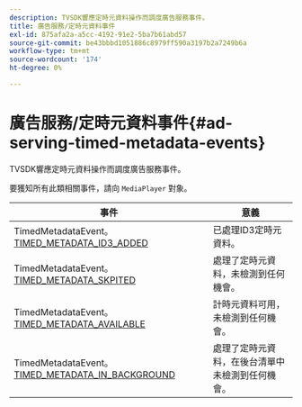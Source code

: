 ```yaml
---
description: TVSDK響應定時元資料操作而調度廣告服務事件。
title: 廣告服務/定時元資料事件
exl-id: 875afa2a-a5cc-4192-91e2-5ba7b61abd57
source-git-commit: be43bbbd1051886c8979ff590a3197b2a7249b6a
workflow-type: tm+mt
source-wordcount: '174'
ht-degree: 0%

---
```


# 廣告服務/定時元資料事件{#ad-serving-timed-metadata-events}

TVSDK響應定時元資料操作而調度廣告服務事件。

要獲知所有此類相關事件，請向 `MediaPlayer` 對象。

| 事件 | 意義 |
|---|---|
| TimedMetadataEvent。[TIMED_METADATA_ID3_ADDED](https://help.adobe.com/en_US/primetime/api/psdk/asdoc-dhls_1.4/com/adobe/mediacore/events/TimedMetadataEvent.html#TIMED_METADATA_ID3_ADDED) | 已處理ID3定時元資料。 |
| TimedMetadataEvent。[TIMED_METADATA_SKPITED](https://help.adobe.com/en_US/primetime/api/psdk/asdoc-dhls_1.4/com/adobe/mediacore/events/TimedMetadataEvent.html#TIMED_METADATA_SKIPPED) | 處理了定時元資料，未檢測到任何機會。 |
| TimedMetadataEvent。[TIMED_METADATA_AVAILABLE](https://help.adobe.com/en_US/primetime/api/psdk/asdoc-dhls_2.3/com/adobe/tvsdk/mediacore/events/TimedMetadataEvent.html#TIMED_METADATA_AVAILABLE) | 計時元資料可用，未檢測到任何機會。 |
| TimedMetadataEvent。[TIMED_METADATA_IN_BACKGROUND](https://help.stage.adobe.com/en_US/primetime/api/psdk/asdoc-dhls_2.3/com/adobe/tvsdk/mediacore/events/TimedMetadataEvent.html#TIMED_METADATA_IN_BACKGROUND) | 處理了定時元資料，在後台清單中未檢測到任何機會。 |
